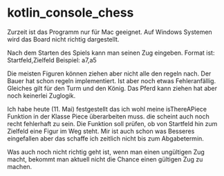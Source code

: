 # kotlin_console_chess
Zurzeit ist das Programm nur für Mac geeignet. Auf Windows Systemen wird
das Board nicht richtig dargestellt.

Nach dem Starten des Spiels kann man seinen Zug eingeben. 
Format ist: Startfeld,Zielfeld
Beispiel: a7,a5


Die meisten Figuren können ziehen aber nicht alle den regeln nach. Der Bauer hat schon regeln implementiert.
Ist aber noch etwas Fehleranfällig. Gleiches gilt für den Turm und den König. Das Pferd kann ziehen hat aber noch keinerlei Zuglogik.

Ich habe heute (11. Mai) festgestellt das ich wohl meine isThereAPiece Funktion
in der Klasse Piece überarbeiten muss. die scheint auch noch recht fehlerhaft zu sein. Die Funktion soll prüfen,
ob von Startfeld hin zum Zielfeld eine Figur im Weg steht. Mir ist auch schon was Besseres eingefallen aber das schaffe ich
zeitlich nicht bis zum Abgabetermin.

Was auch noch nicht richtig geht ist, wenn man einen ungültigen Zug macht, bekommt man aktuell nicht die Chance einen gültigen Zug zu machen.








